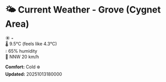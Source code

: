 # 🌤️ Current Weather - Grove (Cygnet Area)

☀️ **-**  
🌡️ 9.5°C (feels like 4.3°C)  
💧 65% humidity  
💨 NNW 20 km/h  

**Comfort:** Cold ❄️  
**Updated:** 20251013180000
